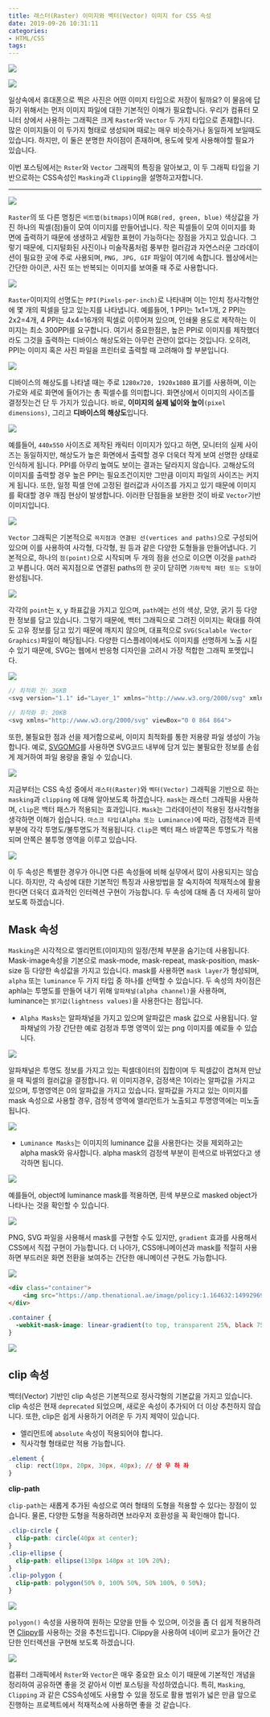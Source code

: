 ```yaml
---
title: 래스터(Raster) 이미지와 벡터(Vector) 이미지 for CSS 속성
date: 2019-09-26 10:31:11
categories:
- HTML/CSS
tags:
---
```

![](/image/css-raster-vector/0.png)

![](/image/css-raster-vector/1.png)

일상속에서 휴대폰으로 찍은 사진은 어떤 이미지 타입으로 저장이 될까요? 이 물음에 답하기 위해서는 먼저 이미지 파일에 대한 기본적인 이해가 필요합니다. 우리가 컴퓨터 모니터 상에서 사용하는 그래픽은 크게 `Raster`와 `Vector` 두 가지 타입으로 존재합니다. 많은 이미지들이 이 두가지 형태로 생성되며 때로는 매우 비슷하거나 동일하게 보일때도 있습니다. 하지만, 이 둘은 분명한 차이점이 존재하며, 용도에 맞게 사용해야할 필요가 있습니다.

이번 포스팅에서는 `Rster`와 `Vector` 그래픽의 특징을 알아보고, 이 두 그래픽 타입을 기반으로하는 CSS속성인 `Masking`과 `Clipping`을 설명하고자합니다.
***

![](/image/css-raster-vector/2.png)


`Raster`의 또 다른 명칭은 `비트맵(bitmaps)`이며 `RGB(red, green, blue)` 색상값을 가진 하나의 픽셀(점)들이 모여 이미지를 만들어냅니다. 작은 픽셀들이 모여 이미지를 화면에 출력하기 때문에 생생하고 세밀한 표현이 가능하다는 장점을 가지고 있습니다. 그렇기 때문에, 디지털화된 사진이나 미술작품처럼 풍부한 컬러감과 자연스러운 그라데이션이 필요한 곳에 주로 사용되며, `PNG, JPG, GIF` 파일이 여기에 속합니다. 웹상에서는 간단한 아이콘, 사진 또는 반복되는 이미지를 보여줄 때 주로 사용합니다.

![](/image/css-raster-vector/3.png)

`Raster`이미지의 선명도는 `PPI(Pixels-per-inch)`로 나타내며 이는 1인치 정사각형안에 몇 개의 픽셀을 담고 있는지를 나타냅니다. 예를들어, 1 PPI는 1x1=1개, 2 PPI는 2x2=4개, 4 PPI는 4x4=16개의 픽셀로 이루어져 있으며, 인쇄물 용도로 제작하는 이미지는 최소 300PPI를 요구합니다. 여기서 중요한점은, 높은 PPI로 이미지를 제작했더라도 그것을 출력하는 디바이스 해상도와는 아무런 관련이 없다는 것입니다. 오히려, PPI는 이미지 혹은 사진 파일을 프린터로 출력할 때 고려해야 할 부분입니다.

![](/image/css-raster-vector/4.png)

디바이스의 해상도를 나타낼 때는 주로 `1280x720, 1920x1080` 표기를 사용하며, 이는 가로와 세로 화면에 들어가는 총 픽셀수를 의미합니다. 화면상에서 이미지의 사이즈를 결정짓는건 단 두 가지가 있습니다. 바로, **이미지의 실제 넓이와 높이**`(pixel dimensions)`, 그리고 **디바이스의 해상도**입니다.

![](/image/css-raster-vector/5.png)

예를들어, `440x550` 사이즈로 제작된 캐릭터 이미지가 있다고 하면, 모니터의 실제 사이즈는 동일하지만, 해상도가 높은 화면에서 출력할 경우 더욱더 작게 보여 선명한 상태로 인식하게 됩니다. PPI를 아무리 높여도 보이는 결과는 달라지지 않습니다. 고해상도의 이미지를 출력할 경우 높은 PPI는 필요조건이지만 그만큼 이미지 파일의 사이즈는 커지게 됩니다. 또한, 일정 픽셀 안에 고정된 컬러값과 사이즈를 가지고 있기 때문에 이미지를 확대할 경우 깨짐 현상이 발생합니다. 이러한 단점들을 보완한 것이 바로 `Vector`기반 이미지입니다.

![](/image/css-raster-vector/6.png)

`Vector` 그래픽은 기본적으로 `꼭지점과 연결된 선(vertices and paths)`으로 구성되어 있으며 이를 사용하여 사각형, 다각형, 원 등과 같은 다양한 도형들을 만들어냅니다. 기본적으로, 하나의 `점(point)`으로 시작되며 두 개의 점을 선으로 이으면 이것을 `path`라고 부릅니다. 여러 꼭지점으로 연결된 paths의 한 곳이 닫히면 `기하학적 패턴 또는 도형`이 완성됩니다.

![](/image/css-raster-vector/7.gif)

각각의 `point`는 x, y 좌표값을 가지고 있으며, `path`에는 선의 색상, 모양, 굵기 등 다양한 정보를 담고 있습니다. 그렇기 때문에, 백터 그래픽으로 그려진 이미지는 확대를 하여도 고유 정보를 담고 있기 때문에 깨지지 않으며, 대표적으로 `SVG(Scalable Vector Graphics)`파일이 해당됩니다. 다양한 디스플레이에서도 이미지를 선명하게 노출 시킬 수 있기 때문에, SVG는 웹에서 반응형 디자인을 고려시 가장 적합한 그래픽 포멧입니다.

![](/image/css-raster-vector/8.png)

```js
// 최적화 전: 36KB
<svg version="1.1" id="Layer_1" xmlns="http://www.w3.org/2000/svg" xmlns:xlink="http://www.w3.org/1999/xlink" x="0px" y="0px" viewBox="0 0 864 864" enable-background="new 0 0 864 864" xml:space="preserve">

// 최적화 후: 20KB
<svg xmlns="http://www.w3.org/2000/svg" viewBox="0 0 864 864">

```
또한, 불필요한 점과 선을 제거함으로써, 이미지 최적화를 통한 저용량 파일 생성이 가능합니다. 예로, [SVGOMG](https://jakearchibald.github.io/svgomg/)를 사용하면 SVG코드 내부에 담겨 있는 불필요한 정보를 손쉽게 제거하여 파일 용량을 줄일 수 있습니다.

![](/image/css-raster-vector/9.jpg)

지금부터는 CSS 속성 중에서 `래스터(Raster)`와 `벡터(Vector)` 그래픽을 기반으로 하는 `masking`과 `clipping` 에 대해 알아보도록 하겠습니다. `mask`는 래스터 그래픽을 사용하며, `clip`은 백터 패스가 적용되는 효과입니다. `Mask`는 그라데이션이 적용된 정사각형을 생각하면 이해가 쉽습니다. `마스크 타입(Alpha 또는 Luminance)`에 따라, 검정색과 흰색 부분에 각각 투명도/불투명도가 적용됩니다. `Clip`은 벡터 패스 바깥쪽은 투명도가 적용되며 안쪽은 불투명 영역을 이루고 있습니다.

![](/image/css-raster-vector/10.png)

이 두 속성은 특별한 경우가 아니면 다른 속성들에 비해 실무에서 많이 사용되지는 않습니다. 하지만, 각 속성에 대한 기본적인 특징과 사용방법을 잘 숙지하여 적재적소에 활용한다면 더욱더 효과적인 인터렉션 구현이 가능합니다. 두 속성에 대해 좀 더 자세히 알아보도록 하겠습니다.

## Mask 속성

`Masking`은 시각적으로 엘리먼트(이미지)의 일정/전체 부분을 숨기는데 사용됩니다. Mask-image속성을 기본으로 mask-mode, mask-repeat, mask-position, mask-size 등 다양한 속성값을 가지고 있습니다. mask를 사용하면 `mask layer`가 형성되며, `alpha` 또는 `luminance` 두 가지 타입 중 하나를 선택할 수 있습니다. 두 속성의 차이점은 aphla는 투명도를 만들어 내기 위해 `알파채널(alpha channel)`을 사용하며, luminance는 `밝기값(lightness values)`을 사용한다는 점입니다.

- `Alpha Masks`는 알파채널을 가지고 있으며 알파값은 mask 값으로 사용됩니다. 알파채널의 가장 간단한 예로 검정과 투명 영역이 있는 png 이미지를 예로들 수 있습니다.

![](/image/css-raster-vector/11.png)

알파채널은 투명도 정보를 가지고 있는 픽셀데이터의 집합이며 두 픽셀값이 겹쳐져 만났을 때 픽셀의 컬러값을 결정합니다. 위 이미지경우, 검정색은 1이라는 알파값을 가지고 있으며, 투명영역은 0의 알파값을 가지고 있습니다. 알파값을 가지고 있는 이미지를 mask 속성으로 사용할 경우, 검정색 영역에 엘리먼트가 노출되고 투명영역에는 미노출 됩니다.

![](/image/css-raster-vector/12.jpg)

- `Luminance Masks`는 이미지의 luminance 값을 사용한다는 것을 제외하고는 alpha mask와 유사합니다. alpha mask의 검정색 부분이 흰색으로 바뀌었다고 생각하면 됩니다.

![](/image/css-raster-vector/13.png)

예를들어, object에 luminance mask를 적용하면, 흰색 부분으로 masked object가 나타나는 것을 확인할 수 있습니다.

![](/image/css-raster-vector/14.png)

PNG, SVG 파일을 사용해서 mask를 구현할 수도 있지만, `gradient` 효과를 사용해서 CSS에서 직접 구현이 가능합니다. 더 나아가, CSS애니메이션과 mask를 적절히 사용하면 부드러운 화면 전환을 보여주는 간단한  애니메이션 구현도 가능합니다.

![](/image/css-raster-vector/15.png)

```html
<div class="container">
	<img src="https://amp.thenational.ae/image/policy:1.164632:1499296962/image/jpeg.jpg?f=16x9&w=1200&$p$f$w=dfa40e8">
</div>
```

```css
.container {
  -webkit-mask-image: linear-gradient(to top, transparent 25%, black 75%);
}
```

![](/image/css-raster-vector/16.gif)

## clip 속성

백터(Vector) 기반인 clip 속성은 기본적으로 정사각형의 기본값을 가지고 있습니다. clip 속성은 현재 `deprecated` 되었으며, 새로운 속성이 추가되어 더 이상 추천하지 않습니다. 또한, clip은 쉽게 사용하기 어려운 두 가지 제약이 있습니다.

- 엘리먼트에 `absolute` 속성이 적용되어야 합니다.
- 직사각형 형태로만 적용 가능합니다.

```css
.element {
  clip: rect(10px, 20px, 30px, 40px); // 상 우 하 좌
}
```

**clip-path**

`clip-path`는 새롭게 추가된 속성으로 여러 형태의 도형을 적용할 수 있다는 장점이 있습니다. 물론, 다양한 도형을 적용하려면 브라우저 호환성을 꼭 확인해야 합니다.

```css
.clip-circle {
  clip-path: circle(40px at center);
}
.clip-ellipse {
  clip-path: ellipse(130px 140px at 10% 20%);
}
.clip-polygon {
  clip-path: polygon(50% 0, 100% 50%, 50% 100%, 0 50%);
}
```

![](/image/css-raster-vector/17.png)

`polygon()` 속성을 사용하여 원하는 모양을 만들 수 있으며, 이것을 좀 더 쉽게 적용하려면 [Clippy](https://bennettfeely.com/clippy/)를 사용하는 것을 추천드립니다. Clippy을 사용하여 네이버 로고가 들어간 간단한 인터렉션을 구현해 보도록 하겠습니다.

![](/image/css-raster-vector/18.gif)

컴퓨터 그래픽에서 `Rster`와 `Vector`은 매우 중요한 요소 이기 때문에 기본적인 개념을 정리하여 공유하면 좋을 것 같아서 이번 포스팅을 작성하였습니다. 특히, `Masking`, `Clipping` 과 같은 CSS속성에도 사용할 수 있을 정도로 활용 범위가 넓은 만큼 앞으로 진행하는 프로젝트에서 적재적소에 사용하면 좋을 것 같습니다.